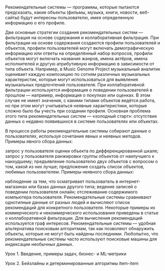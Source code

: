 Рекомендательные системы — программы, которые пытаются предсказать, какие объекты (фильмы, музыка, книги, новости, веб-сайты) будут интересны пользователю, имея определенную информацию о его профиле.

Две основные стратегии создания рекомендательных систем — фильтрация на основе содержания и коллаборативная фильтрация. При фильтрации на основе содержания создаются профили пользователей и объектов, профили пользователей могут включать демографическую информацию или ответы на определённый набор вопросов, профили объектов могут включать названия жанров, имена актёров, имена исполнителей и другую атрибутивную информацию в зависимости от типа объекта. Например, в Music Genome Project музыкальный аналитик оценивает каждую композицию по сотням различных музыкальных характеристик, которые могут использоваться для выявления музыкальных предпочтений пользователя. При коллаборативной фильтрации используется информация о поведении пользователей в прошлом — например, информация о покупках или оценках. В этом случае не имеет значения, с какими типами объектов ведётся работа, но при этом могут учитываться неявные характеристики, которые сложно было бы учесть при создании профиля. Основная проблема этого типа рекомендательных систем — «холодный старт»: отсутствие данных о недавно появившихся в системе пользователях или объектах.

В процессе работы рекомендательные системы собирают данные о пользователях, используя сочетание явных и неявных методов. Примеры явного сбора данных:

запрос у пользователя оценки объекта по дифференцированной шкале;
запрос у пользователя ранжировки группы объектов от наилучшего к наихудшему;
предъявление пользователю двух объектов с вопросом о том, какой из них лучше;
предложение создать список объектов, любимых пользователем.
Примеры неявного сбора данных:

наблюдение за тем, что осматривает пользователь в интернет-магазинах или базах данных другого типа;
ведение записей о поведении пользователя онлайн;
отслеживание содержимого компьютера пользователя.
Рекомендательные системы сравнивают однотипные данные от разных людей и вычисляют список рекомендаций для конкретного пользователя. Некоторые примеры их коммерческого и некоммерческого использования приведены в статье о коллаборативной фильтрации. Для вычисления рекомендаций используется граф интересов. Рекомендательные системы — удобная альтернатива поисковым алгоритмам, так как позволяют обнаружить объекты, которые не могут быть найдены последними. Любопытно, что рекомендательные системы часто используют поисковые машины для индексации необычных данных.



Урок 1. Введение, примеры задач, бизнес- и ML-метрики

Урок 2. Бейзлайны и детерминированные алгоритмы item-item
